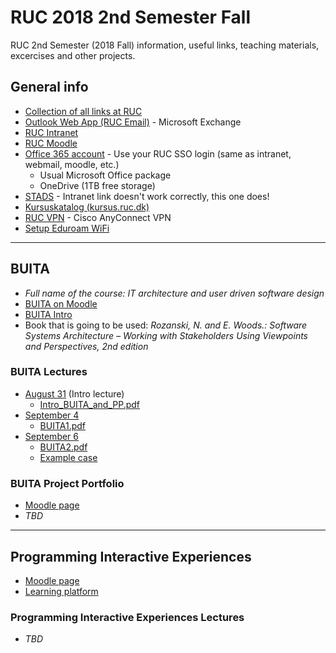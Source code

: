 # RUC 2018 2nd Semester Fall

RUC 2nd Semester (2018 Fall) information, useful links, teaching materials, excercises and other projects.

## General info

- [Collection of all links at RUC](https://portalino.ruc.dk/)
- [Outlook Web App (RUC Email)](https://owa.ruc.dk/) - Microsoft Exchange
- [RUC Intranet](https://intra.ruc.dk/)
- [RUC Moodle](https://moodle.ruc.dk)
- [Office 365 account](https://portal.office.com) - Use your RUC SSO login (same as intranet, webmail, moodle, etc.)
  - Usual Microsoft Office package
  - OneDrive (1TB free storage)
- [STADS](https://stadssb.ruc.dk/sb_stax/sb/) - Intranet link doesn't work correctly, this one does!
- [Kursuskatalog (kursus.ruc.dk)](http://kursus.ruc.dk/)
- [RUC VPN](https://intra.ruc.dk/index.php?id=23136&L=1) - Cisco AnyConnect VPN
- [Setup Eduroam WiFi](https://intra.ruc.dk/en/employees/services-to-employees/ruc-finance-it-technical-services/ruc-it/guides/internet-access/eduroam/)

---

## BUITA

- _Full name of the course: IT architecture and user driven software design_
- [BUITA on Moodle](https://moodle.ruc.dk/course/view.php?id=11116)
- [BUITA Intro](/BUITA/2018-08-31/Intro_BUITA_and_PP.pdf)
- Book that is going to be used: _Rozanski, N. and E. Woods.: Software Systems Architecture – Working with Stakeholders Using Viewpoints and Perspectives, 2nd edition_

### BUITA Lectures

- [August 31](/BUITA/2018-08-31) (Intro lecture)
  - [Intro_BUITA_and_PP.pdf](/BUITA/2018-08-31/Intro_BUITA_and_PP.pdf)
- [September 4](/BUITA/2018-09-04)
  - [BUITA1.pdf](/BUITA/2018-09-04/BUITA1.pdf)
- [September 6](/BUITA/2018-09-06)
  - [BUITA2.pdf](/BUITA/2018-09-06/BUITA2.pdf)
  - [Example case](/BUITA/2018-09-06/BUITA_CASE_CUTNMOVE.pdf)

### BUITA Project Portfolio

- [Moodle page](https://moodle.ruc.dk/course/view.php?id=10874)
- _TBD_

---

## Programming Interactive Experiences

- [Moodle page](https://moodle.ruc.dk/course/view.php?id=11283)
- [Learning platform](https://learn.hobye.dk/courses/programming-interactive-experiences)

### Programming Interactive Experiences Lectures

- _TBD_
